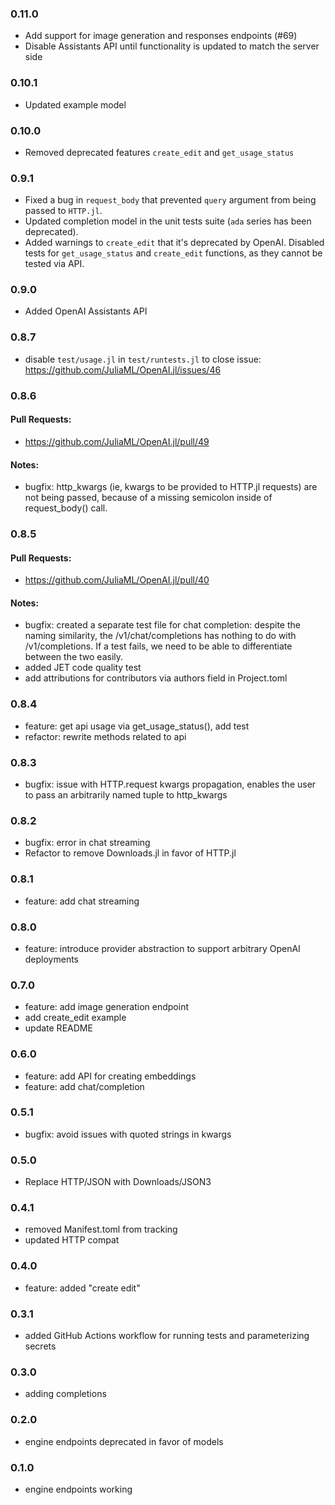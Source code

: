 ### 0.11.0

* Add support for image generation and responses endpoints (#69)
* Disable Assistants API until functionality is updated to match the server side

### 0.10.1

* Updated example model

### 0.10.0

* Removed deprecated features `create_edit` and `get_usage_status`

### 0.9.1

* Fixed a bug in `request_body` that prevented `query` argument from being passed to `HTTP.jl`.
* Updated completion model in the unit tests suite (`ada` series has been deprecated).
* Added warnings to `create_edit` that it's deprecated by OpenAI. Disabled tests for `get_usage_status` and `create_edit` functions, as they cannot be tested via API.

### 0.9.0

* Added OpenAI Assistants API

### 0.8.7

* disable `test/usage.jl` in `test/runtests.jl` to close issue: https://github.com/JuliaML/OpenAI.jl/issues/46

### 0.8.6

#### Pull Requests: 

* https://github.com/JuliaML/OpenAI.jl/pull/49

#### Notes:

* bugfix: http_kwargs (ie, kwargs to be provided to HTTP.jl requests) are not being passed, because of a missing semicolon inside of request_body() call.

### 0.8.5

#### Pull Requests: 

* https://github.com/JuliaML/OpenAI.jl/pull/40

#### Notes:

* bugfix: created a separate test file for chat completion: despite the naming similarity, 
          the /v1/chat/completions has nothing to do with /v1/completions. 
          If a test fails, we need to be able to differentiate between the two easily.
* added JET code quality test
* add attributions for contributors via authors field in Project.toml

### 0.8.4

* feature: get api usage via get_usage_status(), add test
* refactor: rewrite methods related to api

### 0.8.3

* bugfix: issue with HTTP.request kwargs propagation, 
          enables the user to pass an arbitrarily named tuple to http_kwargs

### 0.8.2

* bugfix: error in chat streaming
* Refactor to remove Downloads.jl in favor of HTTP.jl

### 0.8.1

* feature: add chat streaming

### 0.8.0

* feature: introduce provider abstraction to support arbitrary OpenAI deployments

### 0.7.0

* feature: add image generation endpoint
* add create_edit example
* update README

### 0.6.0

* feature: add API for creating embeddings
* feature: add chat/completion

### 0.5.1

* bugfix: avoid issues with quoted strings in kwargs

### 0.5.0

* Replace HTTP/JSON with Downloads/JSON3

### 0.4.1

* removed Manifest.toml from tracking
* updated HTTP compat

### 0.4.0

* feature: added "create edit"

### 0.3.1

* added GitHub Actions workflow for running tests and parameterizing secrets

### 0.3.0

* adding completions

### 0.2.0

* engine endpoints deprecated in favor of models

### 0.1.0

* engine endpoints working
